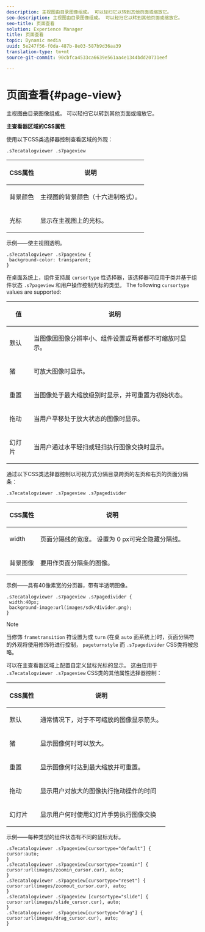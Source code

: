```yaml
---
description: 主视图由目录图像组成。 可以轻扫它以转到其他页面或缩放它。
seo-description: 主视图由目录图像组成。 可以轻扫它以转到其他页面或缩放它。
seo-title: 页面查看
solution: Experience Manager
title: 页面查看
topic: Dynamic media
uuid: 5e247f56-f0da-487b-8e03-587b9d36aa39
translation-type: tm+mt
source-git-commit: 90cbfca4533ca6639e561aa4e1344bdd20731eef

---
```



# 页面查看{#page-view}

主视图由目录图像组成。 可以轻扫它以转到其他页面或缩放它。

<!--<a id="section_061E550C1C1D4DB2BD663A898895B38C"></a>-->

**主查看器区域的CSS属性**

使用以下CSS类选择器控制查看区域的外观：

```
.s7ecatalogviewer .s7pageview
```

<table id="table_94EE3F5BBE4547C0B4943471CEE7EDE4"> 
 <thead> 
  <tr> 
   <th colname="col1" class="entry"> <p> CSS属性 </p> </th> 
   <th colname="col2" class="entry"> <p>说明 </p> </th> 
  </tr> 
 </thead>
 <tbody> 
  <tr> 
   <td colname="col1"> <p> <span class="codeph"> 背景颜色 </span> </p> </td> 
   <td colname="col2"> <p> 主视图的背景颜色（十六进制格式）。 </p> </td> 
  </tr> 
  <tr> 
   <td colname="col1"> <p> <span class="codeph"> 光标 </span> </p> </td> 
   <td colname="col2"> <p>显示在主视图上的光标。 </p> </td> 
  </tr> 
 </tbody> 
</table>

示例——使主视图透明。

```
.s7ecatalogviewer .s7pageview { 
 background-color: transparent; 
}
```

在桌面系统上，组件支持属 `cursortype` 性选择器，该选择器可应用于类并基于组件状态 `.s7pageview` 和用户操作控制光标的类型。 The following `cursortype` values are supported:

<table id="table_45B83F6CCDE84C36B0E087CA9144BFE6"> 
 <thead> 
  <tr> 
   <th colname="col1" class="entry"> <p>值 </p> </th> 
   <th colname="col2" class="entry"> <p>说明 </p> </th> 
  </tr> 
 </thead>
 <tbody> 
  <tr> 
   <td colname="col1"> <p> <span class="codeph"> 默认 </span> </p> </td> 
   <td colname="col2"> <p>当图像因图像分辨率小、组件设置或两者都不可缩放时显示。 </p> </td> 
  </tr> 
  <tr> 
   <td colname="col1"> <p> <span class="codeph"> 猪 </span> </p> </td> 
   <td colname="col2"> <p>可放大图像时显示。 </p> </td> 
  </tr> 
  <tr> 
   <td colname="col1"> <p> <span class="codeph"> 重置 </span> </p> </td> 
   <td colname="col2"> <p>当图像处于最大缩放级别时显示，并可重置为初始状态。 </p> </td> 
  </tr> 
  <tr> 
   <td colname="col1"> <p> <span class="codeph"> 拖动 </span> </p> </td> 
   <td colname="col2"> <p>当用户平移处于放大状态的图像时显示。 </p> </td> 
  </tr> 
  <tr> 
   <td colname="col1"> <p> <span class="codeph"> 幻灯片 </span> </p> </td> 
   <td colname="col2"> <p>当用户通过水平轻扫或轻扫执行图像交换时显示。 </p> </td> 
  </tr> 
 </tbody> 
</table>

通过以下CSS类选择器控制以可视方式分隔目录跨页的左页和右页的页面分隔条：

`.s7ecatalogviewer .s7pageview .s7pagedivider`

<table id="table_77EBC9A77BF14CF4974F8F43C709A207"> 
 <thead> 
  <tr> 
   <th colname="col1" class="entry"> <p> CSS属性 </p> </th> 
   <th colname="col2" class="entry"> <p>说明 </p> </th> 
  </tr> 
 </thead>
 <tbody> 
  <tr> 
   <td colname="col1"> <p> <span class="codeph"> width </span> </p> </td> 
   <td colname="col2"> <p> 页面分隔线的宽度。 设置为 <span class="codeph"> 0 </span> px可完全隐藏分隔线。 </p> </td> 
  </tr> 
  <tr> 
   <td colname="col1"> <p> <span class="codeph"> 背景图像 </span> </p> </td> 
   <td colname="col2"> <p>要用作页面分隔条的图像。 </p> </td> 
  </tr> 
 </tbody> 
</table>

示例——具有40像素宽的分页器，带有半透明图像。

```
.s7ecatalogviewer .s7pageview .s7pagedivider { 
 width:40px; 
 background-image:url(images/sdk/divider.png); 
}
```

>[!NOTE]
>
>当修饰 `frametransition` 符设置为或 `turn` (在桌 `auto` 面系统上)时，页面分隔符的外观将使用修饰符进行控制， `pageturnstyle` 而 `.s7pagedivider` CSS类将被忽略。

可以在主查看器区域上配置自定义鼠标光标的显示。 这由应用于 `.s7ecatalogviewer .s7pageview` CSS类的其他属性选择器控制：

<table id="table_908164DECF9347A19A9696A23BBDB1A2"> 
 <thead> 
  <tr> 
   <th colname="col1" class="entry"> <p> CSS属性 </p> </th> 
   <th colname="col2" class="entry"> <p>说明 </p> </th> 
  </tr> 
 </thead>
 <tbody> 
  <tr> 
   <td colname="col1"> <p> <span class="codeph"> 默认 </span> </p> </td> 
   <td colname="col2"> <p> 通常情况下，对于不可缩放的图像显示箭头。 </p> </td> 
  </tr> 
  <tr> 
   <td colname="col1"> <p> <span class="codeph"> 猪 </span> </p> </td> 
   <td colname="col2"> <p> 显示图像何时可以放大。 </p> </td> 
  </tr> 
  <tr> 
   <td colname="col1"> <p> <span class="codeph"> 重置 </span> </p> </td> 
   <td colname="col2"> <p>显示图像何时达到最大缩放并可重置。 </p> </td> 
  </tr> 
  <tr> 
   <td colname="col1"> <p> <span class="codeph"> 拖动 </span> </p> </td> 
   <td colname="col2"> <p>显示用户对放大的图像执行拖动操作的时间 </p> </td> 
  </tr> 
  <tr> 
   <td colname="col1"> <p> <span class="codeph"> 幻灯片 </span> </p> </td> 
   <td colname="col2"> <p>显示用户何时使用幻灯片手势执行图像交换 </p> </td> 
  </tr> 
 </tbody> 
</table>

示例——每种类型的组件状态有不同的鼠标光标。

```
.s7ecatalogviewer .s7pageview[cursortype="default"] { 
cursor:auto; 
} 
.s7ecatalogviewer .s7pageview[cursortype="zoomin"] { 
cursor:url(images/zoomin_cursor.cur), auto; 
} 
.s7ecatalogviewer .s7pageview[cursortype="reset"] { 
cursor:url(images/zoomout_cursor.cur), auto; 
} 
.s7ecatalogviewer .s7pageview [cursortype="slide"] { 
cursor:url(images/slide_cursor.cur), auto; 
} 
.s7ecatalogviewer .s7pageview[cursortype="drag"] { 
cursor:url(images/drag_cursor.cur), auto; 
}
```

